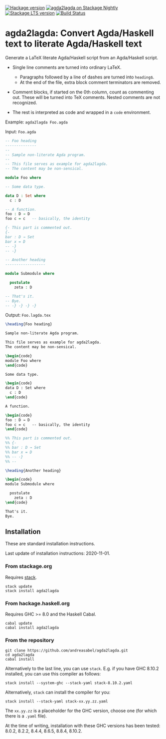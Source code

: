 [![Hackage version](https://img.shields.io/hackage/v/agda2lagda.svg?label=Hackage)](http://hackage.haskell.org/package/agda2lagda)
[![agda2lagda on Stackage Nightly](https://stackage.org/package/agda2lagda/badge/nightly)](https://stackage.org/nightly/package/agda2lagda)
[![Stackage LTS version](https://www.stackage.org/package/agda2lagda/badge/lts?label=Stackage)](https://www.stackage.org/package/agda2lagda)
[![Build Status](https://travis-ci.org/andreasabel/agda2lagda.svg?branch=master)](https://travis-ci.org/andreasabel/agda2lagda)
<!--
[![Documentation Status](https://readthedocs.org/projects/agda2lagda/badge/?version=latest)](http://agda2lagda.readthedocs.io/en/latest/?badge=latest)
-->

# agda2lagda: Convert Agda/Haskell text to literate Agda/Haskell text

Generate a LaTeX literate Agda/Haskell script from an Agda/Haskell script.

- Single line comments are turned into ordinary LaTeX.
  * Paragraphs followed by a line of dashes are turned into `heading`s.
  * At the end of the file, extra block comment terminators are removed.

- Comment blocks, if started on the 0th column, count as commenting out.
  These will be turned into TeX comments.
  Nested comments are not recognized.

- The rest is interpreted as code and wrapped in a `code` environment.

Example: `agda2lagda Foo.agda`

Input: `Foo.agda`
```agda
-- Foo heading
--------------
--
-- Sample non-literate Agda program.
--
-- This file serves as example for agda2lagda.
-- The content may be non-sensical.

module Foo where

-- Some data type.

data D : Set where
  c : D

-- A function.
foo : D → D
foo c = c   -- basically, the identity

{- This part is commented out.
{-
bar : D → Set
bar x = D
-- -}
-- -}

-- Another heading
------------------

module Submodule where

  postulate
    zeta : D

-- That's it.
-- Bye.
-- -} -} -} -}
```

Output: `Foo.lagda.tex`
```latex
\heading{Foo heading}

Sample non-literate Agda program.

This file serves as example for agda2lagda.
The content may be non-sensical.

\begin{code}
module Foo where
\end{code}

Some data type.

\begin{code}
data D : Set where
  c : D
\end{code}

A function.

\begin{code}
foo : D → D
foo c = c   -- basically, the identity
\end{code}

%% This part is commented out.
%% {-
%% bar : D → Set
%% bar x = D
%% -- -}
%% --

\heading{Another heading}

\begin{code}
module Submodule where

  postulate
    zeta : D
\end{code}

That's it.
Bye.
```

## Installation

These are standard installation instructions.

Last update of installation instructions: 2020-11-01.

### From stackage.org

Requires [stack](https://docs.haskellstack.org/en/stable/install_and_upgrade/).
```
stack update
stack install agda2lagda
```

### From hackage.haskell.org

Requires GHC >= 8.0 and the Haskell Cabal.
```
cabal update
cabal install agda2lagda
```

### From the repository

```
git clone https://github.com/andreasabel/agda2lagda.git
cd agda2lagda
cabal install
```
Alternatively to the last line, you can use `stack`.
E.g. if you have GHC 8.10.2 installed, you can use this compiler as follows:
```
stack install --system-ghc --stack-yaml stack-8.10.2.yaml
```
Alternatively, `stack` can install the compiler for you:
```
stack install --stack-yaml stack-xx.yy.zz.yaml
```
The `xx.yy.zz` is a placeholder for the GHC version,
choose one (for which there is a `.yaml` file).

At the time of writing, installation with these GHC versions has been tested:
8.0.2, 8.2.2, 8.4.4, 8.6.5, 8.8.4, 8.10.2.
